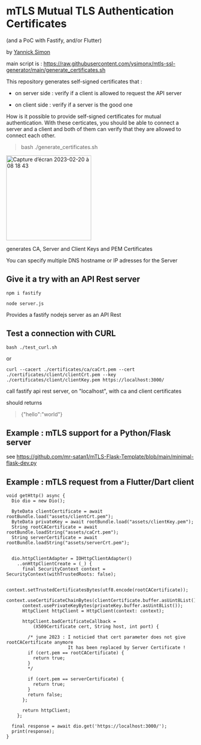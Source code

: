 # mTLS Mutual TLS Authentication Certificates 
(and a PoC with Fastify, and/or Flutter)

by [Yannick Simon](https://yannicksimon.fr)

main script is : https://raw.githubusercontent.com/ysimonx/mtls-ssl-generator/main/generate_certificates.sh

This repository generates self-signed certificates that :

- on server side : verify if a client is allowed to request the API server

- on client side : verify if a server is the good one


How is it possible to provide self-signed certificates for mutual authentication.
With these certicates, you should be able to connect a server and a client and both of them
can verify that they are allowed to connect each other.



> bash ./generate_certificates.sh

<img width="227" alt="Capture d’écran 2023-02-20 à 08 18 43" src="https://user-images.githubusercontent.com/1449867/220038197-0c8a10fb-b3b3-427b-a2d0-9fe01fa0b897.png">

generates CA, Server and Client Keys and PEM Certificates

You can specify multiple DNS hostname or IP adresses for the Server


## Give it a try with an API Rest server

```
npm i fastify

node server.js
```

Provides a fastify nodejs server as an API Rest 


## Test a connection with CURL 

```
bash ./test_curl.sh
```

or

```
curl --cacert ./certificates/ca/caCrt.pem --cert ./certificates/client/clientCrt.pem --key ./certificates/client/clientKey.pem https://localhost:3000/
```

call fastify api rest server, on "localhost", with ca and client certificates 

should returns

> {"hello":"world"}

## Example : mTLS support for a Python/Flask server

see https://github.com/mr-satan1/mTLS-Flask-Template/blob/main/minimal-flask-dev.py


## Example : mTLS request from a Flutter/Dart client

```
void getHttp() async {
  Dio dio = new Dio();

  ByteData clientCertificate = await rootBundle.load("assets/clientCrt.pem");
  ByteData privateKey = await rootBundle.load("assets/clientKey.pem");
  String rootCACertificate = await rootBundle.loadString("assets/caCrt.pem");
  String serverCertificate = await rootBundle.loadString("assets/serverCrt.pem");


  dio.httpClientAdapter = IOHttpClientAdapter()
    ..onHttpClientCreate = (_) {
      final SecurityContext context = SecurityContext(withTrustedRoots: false);

      context.setTrustedCertificatesBytes(utf8.encode(rootCACertificate));
      context.useCertificateChainBytes(clientCertificate.buffer.asUint8List());
      context.usePrivateKeyBytes(privateKey.buffer.asUint8List());
      HttpClient httpClient = HttpClient(context: context);

      httpClient.badCertificateCallback =
          (X509Certificate cert, String host, int port) {

        /* june 2023 : I noticied that cert parameter does not give rootCACertificate anymore
                       It has been replaced by Server Certificate !
        if (cert.pem == rootCACertificate) {
          return true;
        }
        */
        
        if (cert.pem == serverCertificate) {
          return true;
        }
        return false;
      };

      return httpClient;
    };

  final response = await dio.get('https://localhost:3000/');
  print(response);
}
```
